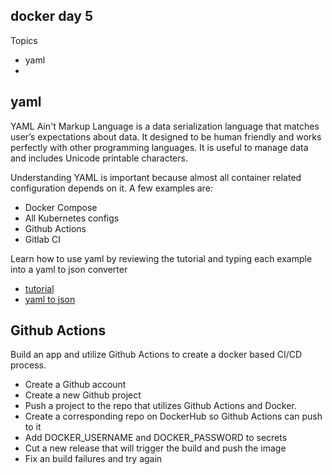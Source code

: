 docker day 5
------------

Topics

* yaml
* 

yaml
----

YAML Ain't Markup Language is a data serialization language that matches user’s expectations about data. It designed to be human friendly and works perfectly with other programming languages. It is useful to manage data and includes Unicode printable characters.

Understanding YAML is important because almost all container related configuration depends on it. A few examples are:

* Docker Compose
* All Kubernetes configs
* Github Actions
* Gitlab CI

Learn how to use yaml by reviewing the tutorial and typing each example into a yaml to json converter

* [tutorial](https://learnxinyminutes.com/docs/yaml/)
* [yaml to json](https://onlineyamltools.com/convert-yaml-to-json)

Github Actions
--------------

Build an app and utilize Github Actions to create a docker based CI/CD process.
* Create a Github account
* Create a new Github project
* Push a project to the repo that utilizes Github Actions and Docker.
* Create a corresponding repo on DockerHub so Github Actions can push to it
* Add DOCKER_USERNAME and DOCKER_PASSWORD to secrets
* Cut a new release that will trigger the build and push the image
* Fix an build failures and try again